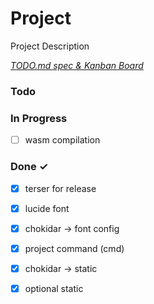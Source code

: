 # Project

Project Description

<em>[TODO.md spec & Kanban Board](https://bit.ly/3fCwKfM)</em>

### Todo


### In Progress

- [ ] wasm compilation  

### Done ✓

- [x] terser for release  
- [x] lucide font  
- [x] chokidar -> font config  
- [x] project command (cmd)  
- [x] chokidar -> static  
- [x] optional static  


